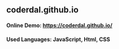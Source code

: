 ## coderdal.github.io

#### Online Demo: https://coderdal.github.io/

#### Used Languages: JavaScript, Html, CSS
